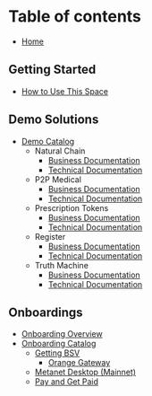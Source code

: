 # Table of contents
* [Home](README.md)

## Getting Started
* [How to Use This Space](getting-started/README.md)

## Demo Solutions
* [Demo Catalog](demos/README.md)
  * Natural Chain
    * [Business Documentation](demos/demo-catalog/natural-chain/business-natural-chain.md)
    * [Technical Documentation](demos/demo-catalog/natural-chain/technical-natural-chain.md)
  * P2P Medical
    * [Business Documentation](demos/demo-catalog/p2p-medical/business-p2p-medical.md)
    * [Technical Documentation](demos/demo-catalog/p2p-medical/technical-p2p-medical.md)
  * Prescription Tokens
    * [Business Documentation](demos/demo-catalog/prescription-tokens/business-prescription-tokens.md)
    * [Technical Documentation](demos/demo-catalog/prescription-tokens/technical-prescription-tokens.md)
  * Register
    * [Business Documentation](demos/demo-catalog/register/business-register.md)
    * [Technical Documentation](demos/demo-catalog/register/technical-register.md)
  * Truth Machine
    * [Business Documentation](demos/demo-catalog/truth-machine/business-truth-machine.md)
    * [Technical Documentation](demos/demo-catalog/truth-machine/technical-truth-machine.md)

## Onboardings
* [Onboarding Overview](onboardings/README.md)
* [Onboarding Catalog](onboardings/onboarding-catalog/README.md)
  * [Getting BSV](onboardings/onboarding-catalog/get-bsv/README.md)
    * [Orange Gateway](onboardings/onboarding-catalog/get-bsv/orange-gateway.md)
  * [Metanet Desktop (Mainnet)](onboardings/onboarding-catalog/metanet-desktop-mainnet.md)
  * [Pay and Get Paid](onboardings/onboarding-catalog/pay-and-paid.md)
